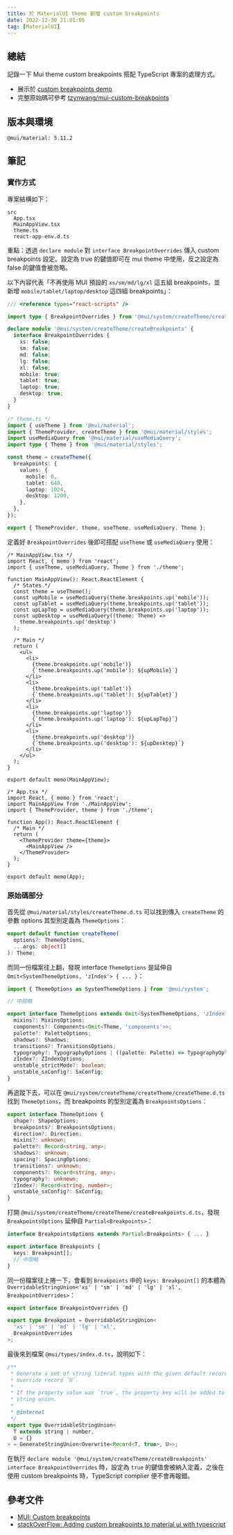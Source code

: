 ```yaml
---
title: 於 MaterialUI theme 新增 custom breakpoints
date: 2022-12-30 21:01:05
tag: [MaterialUI]
---
```


## 總結

記錄一下 Mui theme custom breakpoints 搭配 TypeScript 專案的處理方式。

- 展示於 [custom breakpoints demo](https://tzynwang.github.io/mui-custom-breakpoints/)
- 完整原始碼可參考 [tzynwang/mui-custom-breakpoints](https://github.com/tzynwang/mui-custom-breakpoints/tree/main/src)

## 版本與環境

```plaintext
@mui/material: 5.11.2
```

## 筆記

### 實作方式

專案結構如下：

```plaintext
src
  App.tsx
  MainAppView.tsx
  theme.ts
  react-app-env.d.ts
```

重點：透過 `declare module` 對 `interface BreakpointOverrides` 傳入 custom breakpoints 設定。設定為 true 的鍵值即可在 mui theme 中使用，反之設定為 false 的鍵值會被忽略。

以下內容代表「不再使用 MUI 預設的 `xs/sm/md/lg/xl` 這五組 breakpoints，並新增 `mobile/tablet/laptop/desktop` 這四組 breakpoints」：

```ts
/// <reference types="react-scripts" />

import type { BreakpointOverrides } from '@mui/system/createTheme/createBreakpoints';

declare module '@mui/system/createTheme/createBreakpoints' {
  interface BreakpointOverrides {
    xs: false;
    sm: false;
    md: false;
    lg: false;
    xl: false;
    mobile: true;
    tablet: true;
    laptop: true;
    desktop: true;
  }
}
```

```ts
/* theme.ts */
import { useTheme } from '@mui/material';
import { ThemeProvider, createTheme } from '@mui/material/styles';
import useMediaQuery from '@mui/material/useMediaQuery';
import type { Theme } from '@mui/material/styles';

const theme = createTheme({
  breakpoints: {
    values: {
      mobile: 0,
      tablet: 640,
      laptop: 1024,
      desktop: 1200,
    },
  },
});

export { ThemeProvider, theme, useTheme, useMediaQuery, Theme };
```

定義好 `BreakpointOverrides` 後即可搭配 `useTheme` 或 `useMediaQuery` 使用：

```tsx
/* MainAppView.tsx */
import React, { memo } from 'react';
import { useTheme, useMediaQuery, Theme } from './theme';

function MainAppView(): React.ReactElement {
  /* States */
  const theme = useTheme();
  const upMobile = useMediaQuery(theme.breakpoints.up('mobile'));
  const upTablet = useMediaQuery(theme.breakpoints.up('tablet'));
  const upLapTop = useMediaQuery(theme.breakpoints.up('laptop'));
  const upDesktop = useMediaQuery((theme: Theme) =>
    theme.breakpoints.up('desktop')
  );

  /* Main */
  return (
    <ul>
      <li>
        {theme.breakpoints.up('mobile')}
        {`theme.breakpoints.up('mobile'): ${upMobile}`}
      </li>
      <li>
        {theme.breakpoints.up('tablet')}
        {`theme.breakpoints.up('tablet'): ${upTablet}`}
      </li>
      <li>
        {theme.breakpoints.up('laptop')}
        {`theme.breakpoints.up('laptop'): ${upLapTop}`}
      </li>
      <li>
        {theme.breakpoints.up('desktop')}
        {`theme.breakpoints.up('desktop'): ${upDesktop}`}
      </li>
    </ul>
  );
}

export default memo(MainAppView);
```

```tsx
/* App.tsx */
import React, { memo } from 'react';
import MainAppView from './MainAppView';
import { ThemeProvider, theme } from './theme';

function App(): React.ReactElement {
  /* Main */
  return (
    <ThemeProvider theme={theme}>
      <MainAppView />
    </ThemeProvider>
  );
}

export default memo(App);
```

### 原始碼部分

首先從 `@mui/material/styles/createTheme.d.ts` 可以找到傳入 `createTheme` 的參數 options 其型別定義為 `ThemeOptions`：

```ts
export default function createTheme(
  options?: ThemeOptions,
  ...args: object[]
): Theme;
```

而同一份檔案往上翻，發現 interface `ThemeOptions` 是延伸自 `Omit<SystemThemeOptions, 'zIndex'> { ... }`：

```ts
import { ThemeOptions as SystemThemeOptions } from '@mui/system';

// 中間略

export interface ThemeOptions extends Omit<SystemThemeOptions, 'zIndex'> {
  mixins?: MixinsOptions;
  components?: Components<Omit<Theme, 'components'>>;
  palette?: PaletteOptions;
  shadows?: Shadows;
  transitions?: TransitionsOptions;
  typography?: TypographyOptions | ((palette: Palette) => TypographyOptions);
  zIndex?: ZIndexOptions;
  unstable_strictMode?: boolean;
  unstable_sxConfig?: SxConfig;
}
```

再追蹤下去，可以在 `@mui/system/createTheme/createTheme/createTheme.d.ts` 找到 `ThemeOptions`，而 breakpoints 的型別定義為 `BreakpointsOptions`：

```ts
export interface ThemeOptions {
  shape?: ShapeOptions;
  breakpoints?: BreakpointsOptions;
  direction?: Direction;
  mixins?: unknown;
  palette?: Record<string, any>;
  shadows?: unknown;
  spacing?: SpacingOptions;
  transitions?: unknown;
  components?: Record<string, any>;
  typography?: unknown;
  zIndex?: Record<string, number>;
  unstable_sxConfig?: SxConfig;
}
```

打開 `@mui/system/createTheme/createTheme/createBreakpoints.d.ts`，發現 `BreakpointsOptions` 延伸自 `Partial<Breakpoints>`：

```ts
interface BreakpointsOptions extends Partial<Breakpoints> { ... }

export interface Breakpoints {
  keys: Breakpoint[];
  // 中間略
}
```

同一份檔案往上捲一下，會看到 `Breakpoints` 中的 `keys: Breakpoint[]` 的本體為 `OverridableStringUnion<'xs' | 'sm' | 'md' | 'lg' | 'xl', BreakpointOverrides>`：

```ts
export interface BreakpointOverrides {}

export type Breakpoint = OverridableStringUnion<
  'xs' | 'sm' | 'md' | 'lg' | 'xl',
  BreakpointOverrides
>;
```

最後來到檔案 `@mui/types/index.d.ts`，說明如下：

```ts
/**
 * Generate a set of string literal types with the given default record `T` and
 * override record `U`.
 *
 * If the property value was `true`, the property key will be added to the
 * string union.
 *
 * @internal
 */
export type OverridableStringUnion<
  T extends string | number,
  U = {}
> = GenerateStringUnion<Overwrite<Record<T, true>, U>>;
```

在執行 `declare module '@mui/system/createTheme/createBreakpoints' interface BreakpointOverrides` 時，設定為 `true` 的鍵值會被納入定義，之後在使用 custom breakpoints 時，TypeScript complier 便不會再報錯。

## 參考文件

- [MUI: Custom breakpoints](https://mui.com/material-ui/customization/breakpoints/#custom-breakpoints)
- [stackOverFlow: Adding custom breakpoints to material ui with typescript](https://stackoverflow.com/questions/61925965/adding-custom-breakpoints-to-material-ui-with-typescript)
